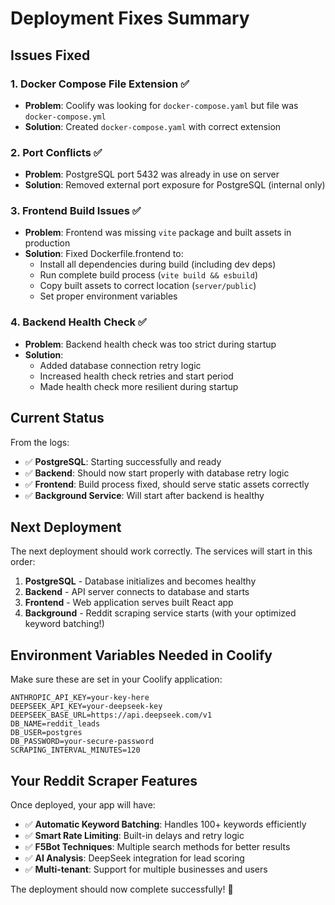 # Deployment Fixes Summary

## Issues Fixed

### 1. Docker Compose File Extension ✅
- **Problem**: Coolify was looking for `docker-compose.yaml` but file was `docker-compose.yml`
- **Solution**: Created `docker-compose.yaml` with correct extension

### 2. Port Conflicts ✅
- **Problem**: PostgreSQL port 5432 was already in use on server
- **Solution**: Removed external port exposure for PostgreSQL (internal only)

### 3. Frontend Build Issues ✅
- **Problem**: Frontend was missing `vite` package and built assets in production
- **Solution**: Fixed Dockerfile.frontend to:
  - Install all dependencies during build (including dev deps)
  - Run complete build process (`vite build && esbuild`)
  - Copy built assets to correct location (`server/public`)
  - Set proper environment variables

### 4. Backend Health Check ✅
- **Problem**: Backend health check was too strict during startup
- **Solution**: 
  - Added database connection retry logic
  - Increased health check retries and start period
  - Made health check more resilient during startup

## Current Status

From the logs:
- ✅ **PostgreSQL**: Starting successfully and ready
- ✅ **Backend**: Should now start properly with database retry logic
- ✅ **Frontend**: Build process fixed, should serve static assets correctly
- ✅ **Background Service**: Will start after backend is healthy

## Next Deployment

The next deployment should work correctly. The services will start in this order:

1. **PostgreSQL** - Database initializes and becomes healthy
2. **Backend** - API server connects to database and starts
3. **Frontend** - Web application serves built React app
4. **Background** - Reddit scraping service starts (with your optimized keyword batching!)

## Environment Variables Needed in Coolify

Make sure these are set in your Coolify application:

```
ANTHROPIC_API_KEY=your-key-here
DEEPSEEK_API_KEY=your-deepseek-key
DEEPSEEK_BASE_URL=https://api.deepseek.com/v1
DB_NAME=reddit_leads
DB_USER=postgres
DB_PASSWORD=your-secure-password
SCRAPING_INTERVAL_MINUTES=120
```

## Your Reddit Scraper Features

Once deployed, your app will have:
- ✅ **Automatic Keyword Batching**: Handles 100+ keywords efficiently
- ✅ **Smart Rate Limiting**: Built-in delays and retry logic
- ✅ **F5Bot Techniques**: Multiple search methods for better results
- ✅ **AI Analysis**: DeepSeek integration for lead scoring
- ✅ **Multi-tenant**: Support for multiple businesses and users

The deployment should now complete successfully! 🚀
